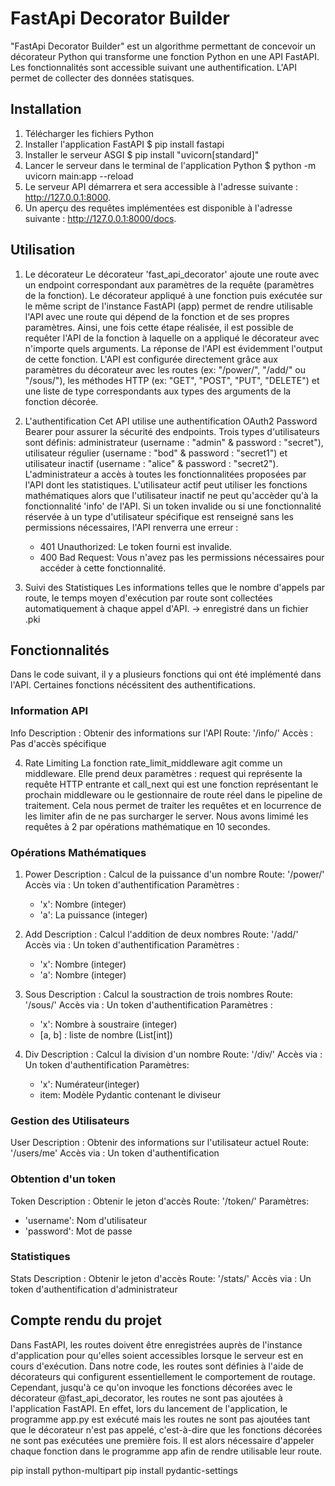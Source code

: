 # FastApi Decorator Builder

"FastApi Decorator Builder" est un algorithme permettant de concevoir un décorateur Python qui transforme 
une fonction Python en une API FastAPI. Les fonctionnalités sont accessible suivant une authentification. 
L'API permet de collecter des données statisques. 

## Installation

1. Télécharger les fichiers Python
2. Installer l'application FastAPI
   $ pip install fastapi
3. Installer le serveur ASGI
   $ pip install "uvicorn[standard]"
4. Lancer le serveur dans le terminal de l'application Python 
   $ python -m uvicorn main:app --reload
5. Le serveur API démarrera et sera accessible à l'adresse suivante : http://127.0.0.1:8000.
6. Un aperçu des requêtes implémentées est disponible à l'adresse suivante : http://127.0.0.1:8000/docs.

## Utilisation
1. Le décorateur
Le décorateur 'fast_api_decorator' ajoute une route avec un endpoint correspondant aux paramètres de la requête 
(paramètres de la fonction). Le décorateur appliqué à une fonction puis exécutée sur le même script de l'instance 
FastAPI (app) permet de rendre utilisable l'API avec une route qui dépend de la fonction et de ses propres paramètres. 
Ainsi, une fois cette étape réalisée, il est possible de requêter l'API de la fonction à laquelle on a appliqué le
décorateur avec n'importe quels arguments. La réponse de l'API est évidemment l'output de cette fonction. 
L'API est configurée directement grâce aux paramètres du décorateur avec les routes (ex: "/power/", "/add/" ou "/sous/"),
les méthodes HTTP (ex: "GET", "POST", "PUT", "DELETE") et une liste de type correspondants aux types des arguments de la
fonction décorée.


2. L'authentification
Cet API utilise une authentification OAuth2 Password Bearer pour assurer la sécurité des endpoints. 
Trois types d'utilisateurs sont définis: administrateur (username : "admin" & password : "secret"), utilisateur régulier 
(username : "bod" & password : "secret1") et utilisateur inactif (username : "alice" & password : "secret2"). 
L'administrateur a accès à toutes les fonctionnalitées proposées par l'API dont les statistiques. 
L'utilisateur actif peut utiliser les fonctions mathématiques alors que l'utilisateur inactif ne peut qu'accèder qu'à la 
fonctionnalité 'info' de l'API. 
Si un token invalide ou si une fonctionnalité réservée à un type d'utilisateur spécifique est renseigné 
sans les permissions nécessaires, l'API renverra une erreur : 
   - 401 Unauthorized: Le token fourni est invalide.
   - 400 Bad Request: Vous n'avez pas les permissions nécessaires pour accéder à cette fonctionnalité.


3. Suivi des Statistiques
Les informations telles que le nombre d'appels par route, le temps moyen d'exécution par route sont collectées 
automatiquement à chaque appel d'API. -> enregistré dans un fichier .pki

## Fonctionnalités
Dans le code suivant, il y a plusieurs fonctions qui ont été implémenté dans l'API. Certaines fonctions nécéssitent des authentifications.

### Information API
   Info
   Description : Obtenir des informations sur l'API
   Route: '/info/' 
   Accès : Pas d'accès spécifique

4. Rate Limiting
La fonction rate_limit_middleware agit comme un middleware. Elle prend deux paramètres : request qui représente la 
requête HTTP entrante et call_next qui est une fonction représentant le prochain middleware ou le gestionnaire de route réel dans le pipeline de traitement.
Cela nous permet de traiter les requêtes et en locurrence de les limiter afin de ne pas surcharger le server. Nous avons limimé les requêtes à 2 par opérations mathématique en 10 secondes.


### Opérations Mathématiques
1. Power
   Description : Calcul de la puissance d'un nombre
   Route: '/power/'
   Accès via : Un token d'authentification
   Paramètres :
     -  'x': Nombre (integer)
     -  'a': La puissance (integer)


2. Add
   Description : Calcul l'addition de deux nombres
   Route: '/add/'
   Accès via : Un token d'authentification
   Paramètres :
     -  'x': Nombre (integer)
     -  'a': Nombre (integer)


3. Sous
   Description : Calcul la soustraction de trois nombres
   Route: '/sous/'
   Accès via : Un token d'authentification
   Paramètres :
     -  'x': Nombre à soustraire (integer)
     -  [a, b] : liste de nombre (List[int])


4. Div
   Description : Calcul la division d'un nombre
   Route: '/div/' 
   Accès via : Un token d'authentification
   Paramètres:
   - 'x': Numérateur(integer)
   - item: Modèle Pydantic contenant le diviseur

### Gestion des Utilisateurs
   User
   Description : Obtenir des informations sur l'utilisateur actuel
   Route: '/users/me' 
   Accès via : Un token d'authentification

### Obtention d'un token
   Token
   Description : Obtenir le jeton d'accès
   Route: '/token/' 
   Paramètres:
   - 'username': Nom d'utilisateur 
   - 'password': Mot de passe

### Statistiques
   Stats
   Description : Obtenir le jeton d'accès
   Route: '/stats/' 
   Accès via : Un token d'authentification d'administrateur 


## Compte rendu du projet

Dans FastAPI, les routes doivent être enregistrées auprès de l'instance d'application pour qu'elles soient 
accessibles lorsque le serveur est en cours d'exécution. Dans notre code, les routes sont définies à l'aide de 
décorateurs qui configurent essentiellement le comportement de routage. Cependant, jusqu'à ce qu'on invoque 
les fonctions décorées avec le décorateur @fast_api_decorator, les routes ne sont pas ajoutées à l'application 
FastAPI. En effet, lors du lancement de l'application, le programme app.py est exécuté mais les routes ne sont pas 
ajoutées tant que le décorateur n'est pas appelé, c'est-à-dire que les fonctions décorées ne sont pas exécutées une
première fois. Il est alors nécessaire d'appeler chaque fonction dans le programme app afin de rendre utilisable
leur route.


pip install python-multipart
pip install pydantic-settings

